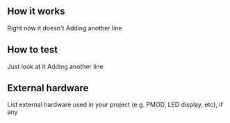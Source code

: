 <!---

This file is used to generate your project datasheet. Please fill in the information below and delete any unused
sections.

You can also include images in this folder and reference them in the markdown. Each image must be less than
512 kb in size, and the combined size of all images must be less than 1 MB.
-->

## How it works

Right now it doesn't
Adding another line

## How to test

Just look at it
Adding another line

## External hardware

List external hardware used in your project (e.g. PMOD, LED display, etc), if any
